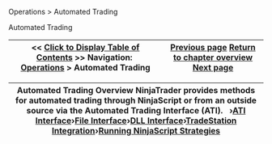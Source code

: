 ﻿


Operations \> Automated Trading






















Automated Trading







| \<\< [Click to Display Table of Contents](automated_trading.md) \>\> **Navigation:**     [Operations](operations-1.md) \> Automated Trading | [Previous page](window_linking7-1.md) [Return to chapter overview](operations-1.md) [Next page](automated_trading_interface_at-1.md) |
| --- | --- |













| Automated Trading Overview NinjaTrader provides methods for automated trading through NinjaScript or from an outside source via the Automated Trading Interface (ATI).    ›[ATI Interface](automated_trading_interface_at-1.md)›[File Interface](file_interface-1.md)›[DLL Interface](dll_interface-1.md)›[TradeStation Integration](tradestation_email_integration-1.md)›[Running NinjaScript Strategies](running_ninjascript_strategies-1.md) |
| --- |









